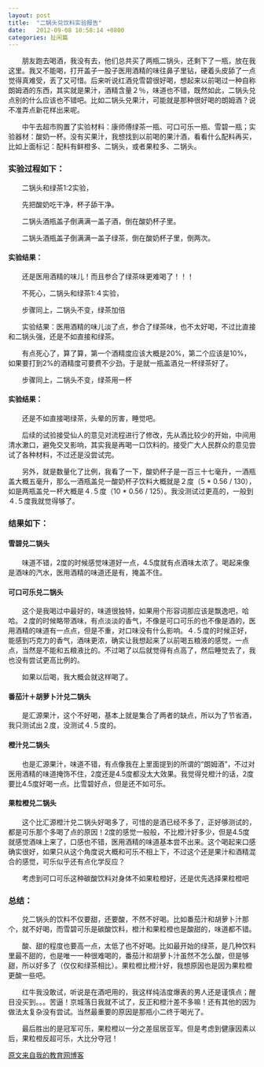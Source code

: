 ```yaml
---
layout: post
title:  "二锅头兑饮料实验报告"
date:   2012-09-08 10:58:14 +0800
categories: 扯闲篇
---
```

　　朋友跑去喝酒，我没有去，他们总共买了两瓶二锅头，还剩下了一瓶，放在我这里。我又不能喝，打开盖子一股子医用酒精的味往鼻子里钻，硬着头皮舔了一点觉得真难受，丢了又可惜。后来听说红酒兑雪碧很好喝，想起来以前喝过一种自称朗姆酒的东西，其实就是果汁，酒精含量２％，味道也不错，既然如此，二锅头兑点别的什么应该也不错吧。比如二锅头兑果汁，可能就是那种很好喝的朗姆酒？说不准弄点新花样出来呢。

 <!-- more -->
　　中午去超市购置了实验材料：康师傅绿茶一瓶、可口可乐一瓶、雪碧一瓶；实验器材：酸奶一杯。没有买果汁，我想找到以前喝的果汁酒，看看什么配料再买，比如上面标记：配料有鲜橙多、二锅头，或者果粒多、二锅头。

### 实验过程如下：

　　二锅头和绿茶1:2实验，

　　先把酸奶吃干净，杯子舔干净。

　　二锅头酒瓶盖子倒满满一盖子酒，倒在酸奶杯子里。

　　二锅头酒瓶盖子倒满满一盖子绿茶，倒在酸奶杯子里，倒两次。

#### 实验结果：

　　还是医用酒精的味儿！而且参合了绿茶味更难喝了！！！

　　不死心，二锅头和绿茶1:４实验，

　　步骤同上，二锅头不变，绿茶加倍

　　实验结果：医用酒精的味儿淡了点，参合了绿茶味，也不太好喝，不过比直接和二锅头强，还是不如直接和绿茶。

　　有点死心了，算了算，第一个酒精度应该大概是20%，第二个应该是10%，如果要打到2%的酒精度可要费不少劲。于是就一瓶盖酒兑一杯绿茶好了。

　　步骤同上，二锅头不变，绿茶用一杯

#### 实验结果：

　　还是不如直接喝绿茶，头晕的厉害，睡觉吧。

　　后续的试验接受仙人的意见对流程进行了修改，先从酒比较少的开始，中间用清水漱口，避免交叉影响，其实我是再喝一口饮料的。接受广大人民群众的意见尝试了各种材料，不过还是没尝试完。

　　另外，就是数量化了比例，我看了一下，酸奶杯子是一百三十七毫升，一酒瓶盖大概五毫升，那么一酒瓶盖兑一酸奶杯子饮料大概就是２度（5 * 0.56 / 130），如是两瓶盖兑一杯大概是４.５度（10 * 0.56 / 125）。我没测试过更高的，一般到４.５度我就觉得够了。

### 结果如下：

#### 雪碧兑二锅头

　　味道不错，2度的时候感觉味道好一点，4.5度就有点酒味太浓了。喝起来像是酒味的汽水，医用酒精的味道还是有，掩盖不住。
　　
#### 可口可乐兑二锅头

　　这个是我喝过中最好的，味道很独特，如果用个形容词那应该是飘逸吧，哈哈。２度的时候略带酒味，有点淡淡的香气，不像是可口可乐的也不像是酒的，医用酒精的味道有一点点，但是不重，对口味没有什么影响。４.５度的时候正好，能感到巧克力的香气，酒味更浓，确实让我想起来了以前喝五粮液的感觉，一点点，当然是不能和五粮液比的。不过喝了以后就觉得有点高了，然后睡觉去了，我也没有尝试更高比例的。

　　如果以后喝，我大概会就这样喝了。

#### 番茄汁＋胡萝卜汁兑二锅头

　　是汇源果汁，这个不好喝，基本上就是集合了两者的缺点，所以为了节省酒，我只测试出２度，没测试４.５度的。

#### 橙汁兑二锅头

　　也是汇源果汁，味道不错，有点像我在上里面提到的所谓的“朗姆酒”，不过对医用酒精的味道掩饰不住，2度还是4.5度都没太大效果。我觉得兑橙汁的话，2度要比4.5度好喝一点。比雪碧好点，但是还不如可乐。

#### 果粒橙兑二锅头

　　这个比汇源橙汁兑二锅头好喝多了，可惜的是酒已经不多了，正好够测试的，都是可乐那个多喝了点的原因！2度的感觉一般般，不比橙汁好多少，但是4.5度就感觉酒味上来了，口感也不错，医用酒精的味道基本尝不出来。这个喝起来口感确实很好，如果只从这个角度说大概和可乐不相上下，不过这个还是果汁和酒精混合的感觉，可乐似乎还有点化学反应？

　　考虑到可口可乐这种碳酸饮料对身体不如果粒橙好，还是优先选择果粒橙吧

### 总结：
　　兑二锅头的饮料不仅要甜，还要酸，不然不好喝。比如番茄汁和胡萝卜汁那个，就不好喝，而雪碧可乐是碳酸饮料，橙汁和果粒橙也是酸甜的，味道都不错。

　　酸、甜的程度也要高一点，太低了也不好喝。比如最开始的绿茶，是几种饮料里最不甜的，也是唯一一种很难喝的，番茄汁和胡萝卜汁虽然不怎么酸，但是够甜，所以好多了（仅仅和绿茶相比）。果粒橙比橙汁好，我想原因也是因为果粒橙更酸一些吧。

　　红牛我没敢试，听说是在酒吧用的，我这样纯洁度爆表的男人还是谨慎点；醒目没买到。。。苦逼！京城落日我就不试了，反正和橙汁差不多嘛！还有其他的因为做法太复杂没有尝试。当然最重要的原因是那瓶小二终于喝光了。

　　最后胜出的是冠军可乐，果粒橙以一分之差屈居亚军。但是考虑到健康因素以后，果粒橙反超可乐，大比分夺冠！

[原文来自我的教育网博客][教育网博客]

[教育网博客]:http://teacher.edu.cn/pc/article/201209/554454.html
